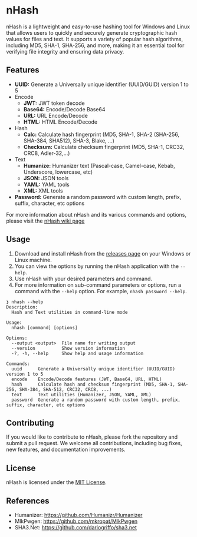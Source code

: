 # nHash

nHash is a lightweight and easy-to-use hashing tool for Windows and Linux that allows users to quickly and securely generate cryptographic hash values for files and text. It supports a variety of popular hash algorithms, including MD5, SHA-1, SHA-256, and more, making it an essential tool for verifying file integrity and ensuring data privacy.

## Features

- **UUID:** Generate a Universally unique identifier (UUID/GUID) version 1 to 5
- Encode
    - **JWT:** JWT token decode
    - **Base64:** Encode/Decode Base64
    - **URL:** URL Encode/Decode
    - **HTML:** HTML Encode/Decode
- Hash
    - **Calc:** Calculate hash fingerprint (MD5, SHA-1, SHA-2 (SHA-256, SHA-384, SHA512), SHA-3, Blake, ...)
    - **Checksum:** Calculate checksum fingerprint (MD5, SHA-1, CRC32, CRC8, Adler-32,...)
- Text
    - **Humanize:** Humanizer text (Pascal-case, Camel-case, Kebab, Underscore, lowercase, etc)
    - **JSON:** JSON tools
    - **YAML:** YAML tools
    - **XML:** XML tools
- **Password:** Generate a random password with custom length, prefix, suffix, character, etc options

For more information about nHash and its various commands and options, please visit the [nHash wiki page](https://github.com/nHashApp/nHash/wiki/Getting-Started)

## Usage

1. Download and install nHash from the [releases page](https://github.com/nHashApp/nHash/releases/latest) on your Windows or Linux machine.
2. You can view the options by running the nHash application with the `--help`.
3. Use nHash with your desired parameters and command.
4. For more information on sub-command parameters or options, run a command with the `--help` option. For example, `nhash password --help`.

```
❯ nhash --help
Description:
  Hash and Text utilities in command-line mode

Usage:
  nhash [command] [options]

Options:
  --output <output>  File name for writing output
  --version          Show version information
  -?, -h, --help     Show help and usage information

Commands:
  uuid      Generate a Universally unique identifier (UUID/GUID) version 1 to 5
  encode    Encode/Decode features (JWT, Base64, URL, HTML)
  hash      Calculate hash and checksum fingerprint (MD5, SHA-1, SHA-256, SHA-384, SHA-512, CRC32, CRC8, ...)
  text      Text utilities (Humanizer, JSON, YAML, XML)
  password  Generate a random password with custom length, prefix, suffix, character, etc options

```

## Contributing

If you would like to contribute to nHash, please fork the repository and submit a pull request. We welcome all contributions, including bug fixes, new features, and documentation improvements.

## License

nHash is licensed under the [MIT License](https://github.com/nhash/nhash/blob/master/LICENSE).

## References
* Humanizer: https://github.com/Humanizr/Humanizer 
* MlkPwgen: https://github.com/mkropat/MlkPwgen
* SHA3.Net: https://github.com/dariogriffo/sha3.net
